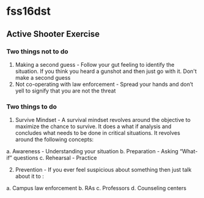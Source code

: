 # fss16dst
## Active Shooter Exercise

### Two things not to do
1. Making a second guess - Follow your gut feeling to identify the situation. If you think you heard a gunshot and then just go with it. Don't make a second guess
2. Not co-operating with law enforcement - Spread your hands and don’t yell to signify that you are not the threat

### Two things to do
1. Survive Mindset - A survival mindset revolves around the objective to maximize the chance to survive. It does a what if analysis and concludes what needs to be done in critical situations. It revolves around the following concepts:

a. Awareness - Understanding your situation
b. Preparation - Asking “What-if” questions
c. Rehearsal - Practice

2. Prevention - If you ever feel suspicious about something then just talk about it to :

a. Campus law enforcement
b. RAs
c. Professors
d. Counseling centers

